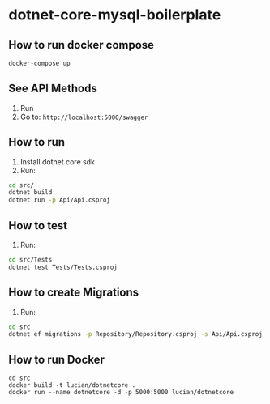 # dotnet-core-mysql-boilerplate

## How to run docker compose
```sh
docker-compose up
```

## See API Methods
1. Run
2. Go to: ```http://localhost:5000/swagger```

## How to run 
1. Install dotnet core sdk
2. Run:
```sh
cd src/
dotnet build
dotnet run -p Api/Api.csproj
```

## How to test
1. Run:
```sh
cd src/Tests
dotnet test Tests/Tests.csproj
```

## How to create Migrations
1. Run:
```sh
cd src
dotnet ef migrations -p Repository/Repository.csproj -s Api/Api.csproj add <Migration_Name>
```

## How to run Docker

```
cd src
docker build -t lucian/dotnetcore .
docker run --name dotnetcore -d -p 5000:5000 lucian/dotnetcore
```  
 
